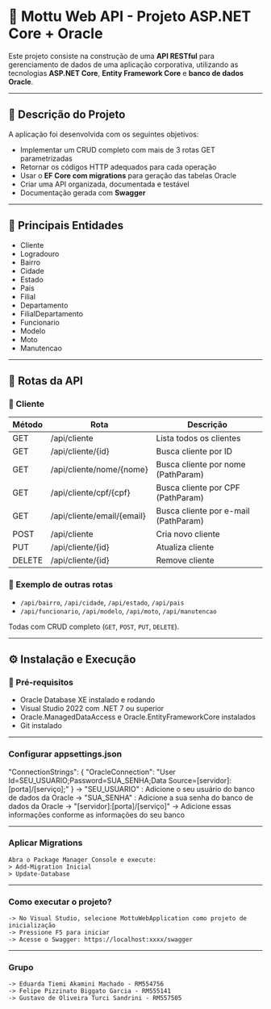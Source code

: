 # 🚀 Mottu Web API - Projeto ASP.NET Core + Oracle

Este projeto consiste na construção de uma **API RESTful** para gerenciamento de dados de uma aplicação corporativa, utilizando as tecnologias **ASP.NET Core**, **Entity Framework Core** e **banco de dados Oracle**.

---

## 📑 Descrição do Projeto

A aplicação foi desenvolvida com os seguintes objetivos:

- Implementar um CRUD completo com mais de 3 rotas GET parametrizadas
- Retornar os códigos HTTP adequados para cada operação
- Usar o **EF Core com migrations** para geração das tabelas Oracle
- Criar uma API organizada, documentada e testável
- Documentação gerada com **Swagger**

---

## 📌 Principais Entidades

- Cliente
- Logradouro
- Bairro
- Cidade
- Estado
- País
- Filial
- Departamento
- FilialDepartamento
- Funcionario
- Modelo
- Moto
- Manutencao

---

## 🧪 Rotas da API

### 📁 Cliente
| Método | Rota                         | Descrição                              |
|--------|------------------------------|----------------------------------------|
| GET    | /api/cliente                 | Lista todos os clientes                |
| GET    | /api/cliente/{id}           | Busca cliente por ID                   |
| GET    | /api/cliente/nome/{nome}    | Busca cliente por nome (PathParam)     |
| GET    | /api/cliente/cpf/{cpf}      | Busca cliente por CPF (PathParam)      |
| GET    | /api/cliente/email/{email}  | Busca cliente por e-mail (PathParam)   |
| POST   | /api/cliente                | Cria novo cliente                      |
| PUT    | /api/cliente/{id}           | Atualiza cliente                       |
| DELETE | /api/cliente/{id}           | Remove cliente                         |

### 📁 Exemplo de outras rotas

- `/api/bairro`, `/api/cidade`, `/api/estado`, `/api/pais`
- `/api/funcionario`, `/api/modelo`, `/api/moto`, `/api/manutencao`

Todas com CRUD completo (`GET`, `POST`, `PUT`, `DELETE`).

---

## ⚙️ Instalação e Execução

### 🧾 Pré-requisitos

- Oracle Database XE instalado e rodando
- Visual Studio 2022 com .NET 7 ou superior
- Oracle.ManagedDataAccess e Oracle.EntityFrameworkCore instalados
- Git instalado

---

### Configurar appsettings.json

"ConnectionStrings": {
  "OracleConnection": "User Id=SEU_USUARIO;Password=SUA_SENHA;Data Source=[servidor]:[porta]/[serviço];"
}
	-> "SEU_USUARIO" : Adicione o seu usuário do banco de dados da Oracle
	-> "SUA_SENHA" : Adicione a sua senha do banco de dados da Oracle
	-> "[servidor]:[porta]/[serviço]" -> Adicione essas informações conforme as informações do seu banco

---

### Aplicar Migrations

	Abra o Package Manager Console e execute:
	> Add-Migration Inicial
	> Update-Database

---

### Como executar o projeto?

	-> No Visual Studio, selecione MottuWebApplication como projeto de inicialização
	-> Pressione F5 para iniciar
	-> Acesse o Swagger: https://localhost:xxxx/swagger

---
 
### Grupo

	-> Eduarda Tiemi Akamini Machado - RM554756
	-> Felipe Pizzinato Biggato Garcia - RM555141
	-> Gustavo de Oliveira Turci Sandrini - RM557505
